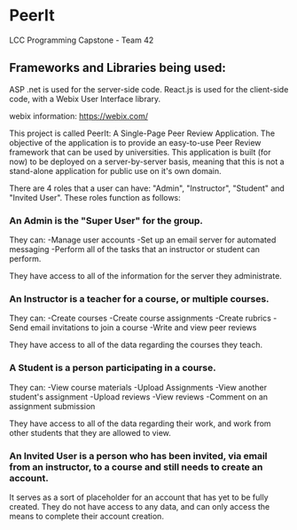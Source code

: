 # PeerIt
LCC Programming Capstone - Team 42

## Frameworks and Libraries being used:
  ASP .net is used for the server-side code.
  React.js is used for the client-side code, with a Webix User Interface library.
  
  webix information: https://webix.com/
  
This project is called PeerIt: A Single-Page Peer Review Application. The objective of the application is to provide an easy-to-use Peer Review framework that can be used by universities. This application is built (for now) to be deployed on a server-by-server basis, meaning that this is not a stand-alone application for public use on it's own domain.

There are 4 roles that a user can have: "Admin", "Instructor", "Student" and "Invited User". These roles function as follows:

  ### An Admin is the "Super User" for the group.
  
  They can:
    -Manage user accounts
    -Set up an email server for automated messaging
    -Perform all of the tasks that an instructor or student can perform.
    
  They have access to all of the information for the server they administrate.
  
  ### An Instructor is a teacher for a course, or multiple courses.
  
  They can:
    -Create courses
    -Create course assignments
    -Create rubrics
    -Send email invitations to join a course
    -Write and view peer reviews
    
  They have access to all of the data regarding the courses they teach.
  
  ### A Student is a person participating in a course.
  
  They can:
    -View course materials
    -Upload Assignments
    -View another student's assignment
    -Upload reviews
    -View reviews
    -Comment on an assignment submission
    
  They have access to all of the data regarding their work, and work from other students that they are allowed to view.
  
  ### An Invited User is a person who has been invited, via email from an instructor, to a course and still needs to create an account.

It serves as a sort of placeholder for an account that has yet to be fully created. They do not have access to any data, and can only access the means to complete their account creation.
